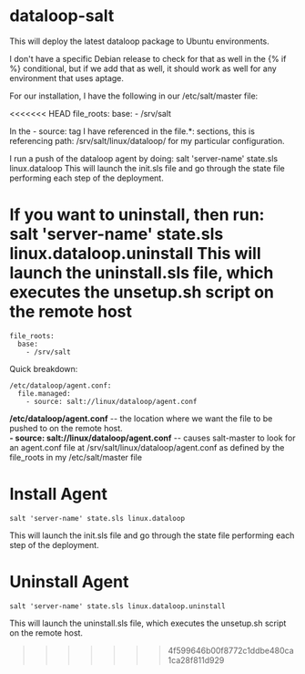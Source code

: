 dataloop-salt
=============

This will deploy the latest dataloop package to Ubuntu environments. 

I don't have a specific Debian release to check for that as well in the {% if %} conditional, but if we add that as well, it should work as well for any environment that uses aptage.

For our installation, I have the following in our /etc/salt/master file:

<<<<<<< HEAD
file_roots:
  base:
    - /srv/salt

In the - source: tag I have referenced in the file.*: sections, this is referencing path: /srv/salt/linux/dataloop/ for my particular configuration.

I run a push of the dataloop agent by doing: salt 'server-name' state.sls linux.dataloop
This will launch the init.sls file and go through the state file performing each step of the deployment.

If you want to uninstall, then run: salt 'server-name' state.sls linux.dataloop.uninstall
This will launch the uninstall.sls file, which executes the unsetup.sh script on the remote host
=======
```
file_roots:
  base:
    - /srv/salt
```

Quick breakdown:
```
/etc/dataloop/agent.conf:
  file.managed:
    - source: salt://linux/dataloop/agent.conf
```
**/etc/dataloop/agent.conf** -- the location where we want the file to be pushed to on the remote host.  
**- source: salt://linux/dataloop/agent.conf** --  causes salt-master to look for an agent.conf file at /srv/salt/linux/dataloop/agent.conf as defined by the file_roots in my /etc/salt/master file

Install Agent
=============
```
salt 'server-name' state.sls linux.dataloop
```
This will launch the init.sls file and go through the state file performing each step of the deployment.

Uninstall Agent
===============

```
salt 'server-name' state.sls linux.dataloop.uninstall
```
This will launch the uninstall.sls file, which executes the unsetup.sh script on the remote host.
>>>>>>> 4f599646b00f8772c1ddbe480ca1ca28f811d929





